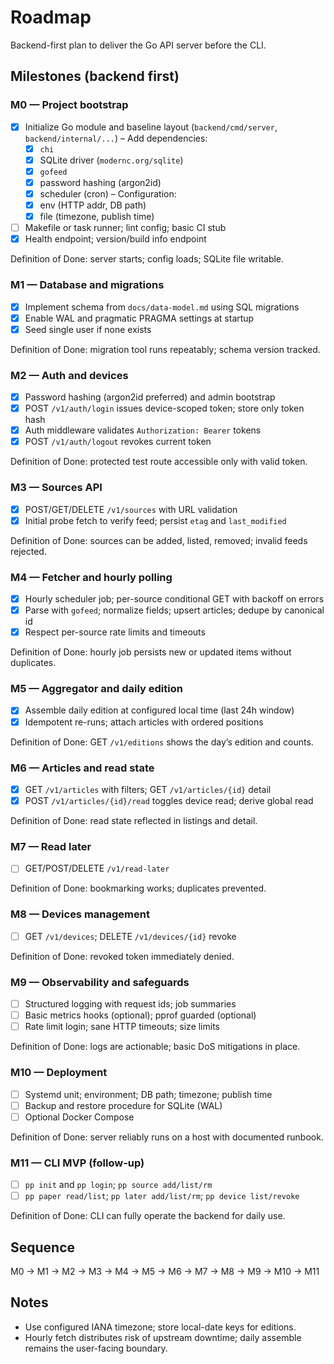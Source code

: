 # Roadmap

Backend-first plan to deliver the Go API server before the CLI.

## Milestones (backend first)

### M0 — Project bootstrap

- [x] Initialize Go module and baseline layout (`backend/cmd/server`, `backend/internal/...`)
– Add dependencies:
  - [x] `chi`
  - [x] SQLite driver (`modernc.org/sqlite`)
  - [x] `gofeed`
  - [x] password hashing (argon2id)
  - [x] scheduler (cron)
– Configuration:
  - [x] env (HTTP addr, DB path)
  - [x] file (timezone, publish time)
- [ ] Makefile or task runner; lint config; basic CI stub
- [x] Health endpoint; version/build info endpoint

Definition of Done: server starts; config loads; SQLite file writable.

### M1 — Database and migrations

- [x] Implement schema from `docs/data-model.md` using SQL migrations
- [x] Enable WAL and pragmatic PRAGMA settings at startup
- [x] Seed single user if none exists

Definition of Done: migration tool runs repeatably; schema version tracked.

### M2 — Auth and devices

- [x] Password hashing (argon2id preferred) and admin bootstrap
- [x] POST `/v1/auth/login` issues device-scoped token; store only token hash
- [x] Auth middleware validates `Authorization: Bearer` tokens
- [x] POST `/v1/auth/logout` revokes current token

Definition of Done: protected test route accessible only with valid token.

### M3 — Sources API

- [x] POST/GET/DELETE `/v1/sources` with URL validation
- [x] Initial probe fetch to verify feed; persist `etag` and `last_modified`

Definition of Done: sources can be added, listed, removed; invalid feeds rejected.

### M4 — Fetcher and hourly polling

- [x] Hourly scheduler job; per-source conditional GET with backoff on errors
- [x] Parse with `gofeed`; normalize fields; upsert articles; dedupe by canonical id
- [x] Respect per-source rate limits and timeouts

Definition of Done: hourly job persists new or updated items without duplicates.

### M5 — Aggregator and daily edition

- [x] Assemble daily edition at configured local time (last 24h window)
- [x] Idempotent re-runs; attach articles with ordered positions

Definition of Done: GET `/v1/editions` shows the day’s edition and counts.

### M6 — Articles and read state

- [x] GET `/v1/articles` with filters; GET `/v1/articles/{id}` detail
- [x] POST `/v1/articles/{id}/read` toggles device read; derive global read

Definition of Done: read state reflected in listings and detail.

### M7 — Read later

- [ ] GET/POST/DELETE `/v1/read-later`

Definition of Done: bookmarking works; duplicates prevented.

### M8 — Devices management

- [ ] GET `/v1/devices`; DELETE `/v1/devices/{id}` revoke

Definition of Done: revoked token immediately denied.

### M9 — Observability and safeguards

- [ ] Structured logging with request ids; job summaries
- [ ] Basic metrics hooks (optional); pprof guarded (optional)
- [ ] Rate limit login; sane HTTP timeouts; size limits

Definition of Done: logs are actionable; basic DoS mitigations in place.

### M10 — Deployment

- [ ] Systemd unit; environment; DB path; timezone; publish time
- [ ] Backup and restore procedure for SQLite (WAL)
- [ ] Optional Docker Compose

Definition of Done: server reliably runs on a host with documented runbook.

### M11 — CLI MVP (follow-up)

- [ ] `pp init` and `pp login`; `pp source add/list/rm`
- [ ] `pp paper read/list`; `pp later add/list/rm`; `pp device list/revoke`

Definition of Done: CLI can fully operate the backend for daily use.

## Sequence

M0 → M1 → M2 → M3 → M4 → M5 → M6 → M7 → M8 → M9 → M10 → M11

## Notes

- Use configured IANA timezone; store local-date keys for editions.
- Hourly fetch distributes risk of upstream downtime; daily assemble remains the user-facing boundary.
